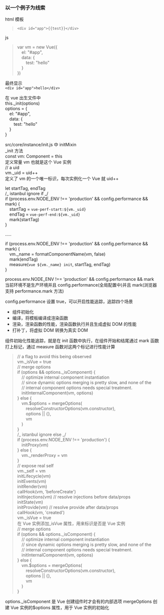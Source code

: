 ### 以一个例子为线索

html 模板

> `<div id="app">{{test}}</div>`

js

> var vm = new Vue({  
> &emsp;el: "#app",  
> &emsp;data: {  
> &emsp;&emsp;test: "hello"  
> &emsp;}  
> })

最终显示  
`<div id="app">hello</div>`

在 vue 出生文件中  
this.\_init(options)  
options = {  
&emsp;el: "#app",  
&emsp;data: {  
&emsp;&emsp;test: "hello"  
&emsp;}  
}

src/core/instance/init.js 中 initMixin  
\_init 方法  
const vm: Component = this  
定义常量 vm 也就是这个 Vue 实例  
// a uid  
vm.\_uid = uid++  
定义了 vm 的一个唯一标识，每次实例化一个 Vue 就 uid++

let startTag, endTag  
/_ istanbul ignore if _/  
if (process.env.NODE_ENV !== 'production' && config.performance && mark) {  
&emsp;startTag = `vue-perf-start:${vm._uid}`  
&emsp;endTag = `vue-perf-end:${vm._uid}`  
&emsp;mark(startTag)  
}

.....

if (process.env.NODE_ENV !== 'production' && config.performance && mark) {  
&emsp;vm.\_name = formatComponentName(vm, false)  
&emsp;mark(endTag)  
&emsp;measure(`vue ${vm._name} init`, startTag, endTag)  
}

process.env.NODE_ENV !== 'production' && config.performance && mark 当前环境不是生产环境并且 config.performance(全局配置中)并且 mark(浏览器支持 performance.mark 方法)

config.performance 设置 true，可以开启性能追踪，追踪四个场景

- 组件初始化
- 编译，将模板编译成渲染函数
- 渲染，渲染函数的性能，渲染函数执行并且生成虚拟 DOM 的性能
- 打补丁，将虚拟 DOM 转换为真实 DOM

组件初始化性能追踪，就是在 init 函数中执行，在组件开始和结尾通过 mark 函数打上标记，通过 measure 函数对这两个标记进行性能计算

> // a flag to avoid this being observed  
> vm.\_isVue = true  
> // merge options  
> if (options && options.\_isComponent) {  
> &emsp;// optimize internal component instantiation  
> &emsp;// since dynamic options merging is pretty slow, and none of the  
> &emsp;// internal component options needs special treatment.  
> &emsp;initInternalComponent(vm, options)  
> } else {  
> &emsp;vm.$options = mergeOptions(  
> &emsp;&emsp;resolveConstructorOptions(vm.constructor),  
> &emsp;&emsp;options || {},  
> &emsp;&emsp;vm  
> &emsp;)  
> }  
> /_ istanbul ignore else _/  
> if (process.env.NODE_ENV !== 'production') {  
> &emsp;initProxy(vm)  
> } else {  
> &emsp;vm.\_renderProxy = vm  
> }  
> // expose real self  
> vm.\_self = vm  
> initLifecycle(vm)  
> initEvents(vm)  
> initRender(vm)  
> callHook(vm, 'beforeCreate')  
> initInjections(vm) // resolve injections before data/props  
> initState(vm)  
> initProvide(vm) // resolve provide after data/props  
> callHook(vm, 'created')  
> vm.\_isVue = true  
> 在 Vue 实例添加\_isVue 属性，用来标识是否是 Vue 实例  
> // merge options  
> if (options && options.\_isComponent) {  
> &emsp;// optimize internal component instantiation  
> &emsp;// since dynamic options merging is pretty slow, and none of the  
> &emsp;// internal component options needs special treatment.  
> &emsp;initInternalComponent(vm, options)  
> } else {  
> &emsp;vm.$options = mergeOptions(  
> &emsp;&emsp;resolveConstructorOptions(vm.constructor),  
> &emsp;&emsp;options || {},  
> &emsp;&emsp;vm  
> &emsp;)  
> }

options.\_isComponent 是 Vue 创建组件时才会有的内部选项
mergeOptions 创建 Vue 实例的$options 属性，用于 Vue 实例的初始化
